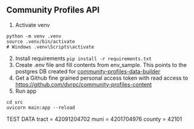 ## Community Profiles API

1. Activate venv

```
python -m venv .venv
source .venv/bin/activate
# Windows .venv\Scripts\activate
```

2. Install requirements `pip install -r requirements.txt`
3. Create .env file and fill contents from env_sample. This points to the postgres DB created for [community-profiles-data-builder](https://github.com/dvrpc/community-profiles-data-builder)
4. Get a Github fine grained personal access token with read access to https://github.com/dvrpc/community-profiles-content
5. Run app

```
cd src
uvicorn main:app --reload
```

TEST DATA
tract = 42091204702
muni = 4201704976
county = 42101
